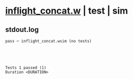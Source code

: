 # [inflight_concat.w](../../../../examples/tests/valid/inflight_concat.w) | test | sim

## stdout.log
```log
pass ─ inflight_concat.wsim (no tests)
 




Tests 1 passed (1) 
Duration <DURATION>

```


